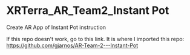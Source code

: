 # XRTerra_AR_Team2_Instant Pot
 Create AR App of Instant Pot instruction
 
If this repo doesn't work, go to this link. It is where I imported this repo:
https://github.com/gjarnos/AR-Team-2---Instant-Pot

